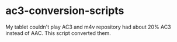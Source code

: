 # ac3-conversion-scripts
My tablet couldn't play AC3 and m4v repository had about 20% AC3 instead of AAC.  This script converted them.
